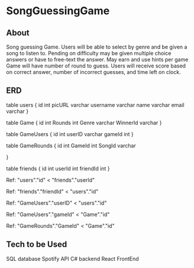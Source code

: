 # SongGuessingGame
## About
Song guessing Game. Users will be able to select by genre and be given a song to listen to.
Pending on difficulty may be given multiple choice answers or have to free-text the answer.
May earn and use hints per game
Game will have number of round to guess.
Users will receive score based on correct answer, number of incorrect guesses, and time left on clock.


## ERD

table users {
  id int
  picURL varchar
  username varchar
  name varchar
  email varchar
}

table Game { 
  id int
  Rounds int
  Genre varchar
  WinnerId varchar
}

table GameUsers {
  id int
  userID varchar
  gameId int
}

table GameRounds {
  id int
  GameId int
  SongId varchar
  
}

table friends {
  id int
  userId int
  friendId int
}

Ref: "users"."id" < "friends"."userId"

Ref: "friends"."friendId" < "users"."id"

Ref: "GameUsers"."userID" < "users"."id"

Ref: "GameUsers"."gameId" < "Game"."id"

Ref: "GameRounds"."GameId" < "Game"."id"

## Tech to be Used
SQL database
Spotify API
C# backend
React FrontEnd
